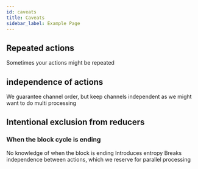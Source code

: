```yaml
---
id: caveats
title: Caveats
sidebar_label: Example Page
---
```


## Repeated actions

Sometimes your actions might be repeated

## independence of actions

We guarantee channel order, but keep channels independent as we might want to do multi processing

## Intentional exclusion from reducers

### When the block cycle is ending

No knowledge of when the block is ending
Introduces entropy
Breaks independence between actions, which we reserve for parallel processing

###
